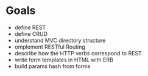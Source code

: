 # Goals

- define REST
- define CRUD
- understand MVC directory structure
- omplement RESTful Routing
- describe how the HTTP verbs correspond to REST
- write form templates in HTML with ERB
- build params hash from forms
